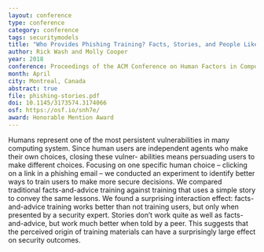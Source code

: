 ```yaml
---
layout: conference
type: conference
category: conference
tags: securitymodels
title: "Who Provides Phishing Training? Facts, Stories, and People Like Me"
author: Rick Wash and Molly Cooper
year: 2018
conference: Proceedings of the ACM Conference on Human Factors in Computing (CHI)
month: April
city: Montreal, Canada
abstract: true
file: phishing-stories.pdf
doi: 10.1145/3173574.3174066
osf: https://osf.io/snh7e/
award: Honorable Mention Award
---
```


<!-- 
file: ""
acmdl: 
doi: 
osf: 
 -->

Humans represent one of the most persistent vulnerabilities in many computing system. Since human users are independent agents who make their own choices, closing these vulner- abilities means persuading users to make different choices. Focusing on one specific human choice – clicking on a link in a phishing email – we conducted an experiment to identify better ways to train users to make more secure decisions. We compared traditional facts-and-advice training against training that uses a simple story to convey the same lessons. We found a surprising interaction effect: facts-and-advice training works better than not training users, but only when presented by a security expert. Stories don’t work quite as well as facts-and-advice, but work much better when told by a peer. This suggests that the perceived origin of training materials can have a surprisingly large effect on security outcomes.
